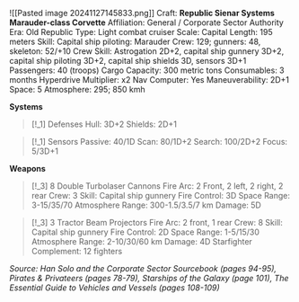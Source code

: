 ![[Pasted image 20241127145833.png]]
Craft: **Republic Sienar Systems Marauder-class Corvette**
Affiliation: General / Corporate Sector Authority
Era: Old Republic
Type: Light combat cruiser
Scale: Capital
Length: 195 meters
Skill: Capital ship piloting: Marauder
Crew: 129; gunners: 48, skeleton: 52/+10
Crew Skill: Astrogation 2D+2, capital ship gunnery 3D+2, capital ship piloting 3D+2, capital ship shields 3D, sensors 3D+1
Passengers: 40 (troops)
Cargo Capacity: 300 metric tons
Consumables: 3 months
Hyperdrive Multiplier: x2
Nav Computer: Yes
Maneuverability: 2D+1
Space: 5
Atmosphere: 295; 850 kmh

**Systems**
> [!_1] Defenses
> Hull: 3D+2
> Shields: 2D+1

> [!_1] Sensors
> Passive: 40/1D
> Scan: 80/1D+2
> Search: 100/2D+2
> Focus: 5/3D+1

**Weapons**
> [!_3] 8 Double Turbolaser Cannons
> Fire Arc: 2 Front, 2 left, 2 right, 2 rear
> Crew: 3
> Skill: Capital ship gunnery
> Fire Control: 3D
> Space Range: 3-15/35/70
> Atmosphere Range: 300-1.5/3.5/7 km
> Damage: 5D

> [!_3] 3 Tractor Beam Projectors
> Fire Arc: 2 front, 1 rear
> Crew: 8
> Skill: Capital ship gunnery
> Fire Control: 2D
> Space Range: 1-5/15/30
> Atmosphere Range: 2-10/30/60 km
> Damage: 4D
> Starfighter Complement: 12 fighters



*Source: Han Solo and the Corporate Sector Sourcebook (pages 94-95), Pirates & Privateers (pages 78-79), Starships of the Galaxy (page 101), The Essential Guide to Vehicles and Vessels (pages 108-109)*